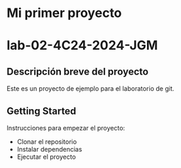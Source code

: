  # Mi primer proyecto
# lab-02-4C24-2024-JGM

## Descripción breve del proyecto
Este es un proyecto de ejemplo para el laboratorio de git.

## Getting Started
Instrucciones para empezar el proyecto:
- Clonar el repositorio
- Instalar dependencias
- Ejecutar el proyecto
